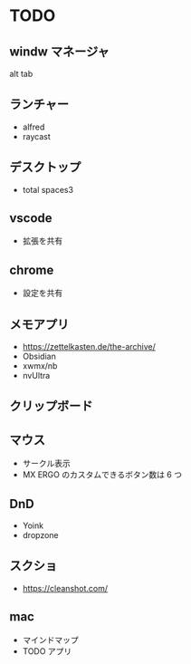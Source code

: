 # TODO

## windw マネージャ

alt tab

## ランチャー

- alfred
- raycast

## デスクトップ

- total spaces3

## vscode

- 拡張を共有

## chrome

- 設定を共有

## メモアプリ

- https://zettelkasten.de/the-archive/
- Obsidian
- xwmx/nb
- nvUltra

## クリップボード

## マウス

- サークル表示
- MX ERGO のカスタムできるボタン数は 6 つ

## DnD

- Yoink
- dropzone

## スクショ

- https://cleanshot.com/

## mac

- マインドマップ
- TODO アプリ
